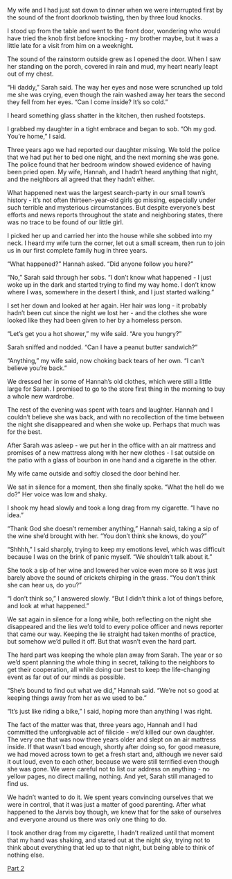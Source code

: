 My wife and I had just sat down to dinner when we were interrupted first by the sound of the front doorknob twisting, then by three loud knocks.

I stood up from the table and went to the front door, wondering who would have tried the knob first before knocking - my brother maybe, but it was a little late for a visit from him on a weeknight.

The sound of the rainstorm outside grew as I opened the door.  When I saw her standing on the porch, covered in rain and mud, my heart nearly leapt out of my chest.

“Hi daddy,” Sarah said.  The way her eyes and nose were scrunched up told me she was crying, even though the rain washed away her tears the second they fell from her eyes.  “Can I come inside?  It’s so cold.”

I heard something glass shatter in the kitchen, then rushed footsteps.

I grabbed my daughter in a tight embrace and began to sob.  “Oh my god.  You’re home,” I said.

Three  years ago we had reported our daughter missing.  We told the police that we had put her to bed one night, and the next morning she was gone.  The police found that her bedroom window showed evidence of having been pried open.  My wife, Hannah, and I hadn’t heard anything that night, and the neighbors all agreed that they hadn’t either.

What happened next was the largest search-party in our small town’s history - it’s not often thirteen-year-old girls go missing, especially under such terrible and mysterious circumstances.  But despite everyone’s best efforts and news reports throughout the state and neighboring states, there was no trace to be found of our little girl.

I picked her up and carried her into the house while she sobbed into my neck.  I heard my wife turn the corner, let out a small scream, then run to join us in our first complete family hug in three years.

“What happened?” Hannah asked.  “Did anyone follow you here?”

“No,” Sarah said through her sobs.  “I don’t know what happened - I just woke up in the dark and started trying to find my way home.  I don’t know where I was, somewhere in the desert I think, and I just started walking.”

I set her down and looked at her again.  Her hair was long - it probably hadn’t been cut since the night we lost her - and the clothes she wore looked like they had been given to her by a homeless person.

“Let’s get you a hot shower,” my wife said.  “Are you hungry?”

Sarah sniffed and nodded.  “Can I have a peanut butter sandwich?”

“Anything,” my wife said, now choking back tears of her own.  “I can’t believe you’re back.”

We dressed her in some of Hannah’s old clothes, which were still a little large for Sarah.  I promised to go to the store first thing in the morning to buy a whole new wardrobe.

The rest of the evening was spent with tears and laughter.  Hannah and I couldn’t believe she was back, and with no recollection of the time between the night she disappeared and when she woke up.  Perhaps that much was for the best.

After Sarah was asleep - we put her in the office with an air mattress and promises of a new mattress along with her new clothes - I sat outside on the patio with a glass of bourbon in one hand and a cigarette in the other.

My wife came outside and softly closed the door behind her.

We sat in silence for a moment, then she finally spoke.  “What the hell do we do?”  Her voice was low and shaky.

I shook my head slowly and took a long drag from my cigarette.  “I have no idea.”

“Thank God she doesn’t remember anything,” Hannah said, taking a sip of the wine she’d brought with her.  “You don’t think she knows, do you?”

“Shhhh,” I said sharply, trying to keep my emotions level, which was difficult because I was on the brink of panic myself.  “We shouldn’t talk about it.”

She took a sip of her wine and lowered her voice even more so it was just barely above the sound of crickets chirping in the grass.  “You don’t think she can hear us, do you?”

“I don’t think so,” I answered slowly.  “But I didn’t think a lot of things before, and look at what happened.”

We sat again in silence for a long while, both reflecting on the night she disappeared and the lies we’d told to every police officer and news reporter that came our way.  Keeping the lie straight had taken months of practice, but somehow we’d pulled it off.  But that wasn’t even the hard part.

The hard part was keeping the whole plan away from Sarah.  The year or so we’d spent planning the whole thing in secret, talking to the neighbors to get their cooperation, all while doing our best to keep the life-changing event as far out of our minds as possible.

“She’s bound to find out what we did,” Hannah said.  “We’re not so good at keeping things away from her as we used to be.”

“It’s just like riding a bike,” I said, hoping more than anything I was right.

The fact of the matter was that, three years ago, Hannah and I had committed the unforgivable act of filicide - we’d killed our own daughter.  The very one that was now three years older and slept on an air mattress inside.  If that wasn’t bad enough, shortly after doing so, for good measure, we had moved across town to get a fresh start and, although we never said it out loud, even to each other, because we were still terrified even though she was gone.  We were careful not to list our address on anything - no yellow pages, no direct mailing, nothing.  And  yet, Sarah still managed to find us.

We hadn’t wanted to do it.  We spent years convincing ourselves that we were in control, that it was just a matter of good parenting.  After what happened to the Jarvis boy though, we knew that for the sake of ourselves and everyone around us there was only one thing to do.

I took another drag from my cigarette, I hadn’t realized until that moment that my hand was shaking, and stared out at the night sky, trying not to think about everything that led up to that night, but being able to think of nothing else.

[Part 2](https://www.reddit.com/r/nosleep/comments/u3l36z/my_daughter_who_went_missing_three_years_ago_just/)